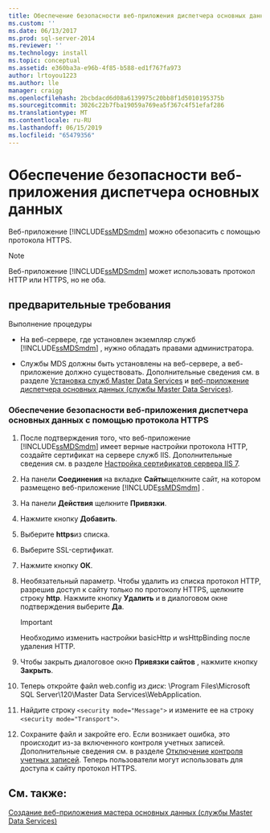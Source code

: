 ```yaml
---
title: Обеспечение безопасности веб-приложения диспетчера основных данных | Документы Майкрософт
ms.custom: ''
ms.date: 06/13/2017
ms.prod: sql-server-2014
ms.reviewer: ''
ms.technology: install
ms.topic: conceptual
ms.assetid: e360ba3a-e96b-4f85-b588-ed1f767fa973
author: lrtoyou1223
ms.author: lle
manager: craigg
ms.openlocfilehash: 2bcbdacd6d08a6139975c20bb8f1d5010195375b
ms.sourcegitcommit: 3026c22b7fba19059a769ea5f367c4f51efaf286
ms.translationtype: MT
ms.contentlocale: ru-RU
ms.lasthandoff: 06/15/2019
ms.locfileid: "65479356"
---
```

# <a name="secure-a-master-data-manager-web-application"></a>Обеспечение безопасности веб-приложения диспетчера основных данных
  Веб-приложение [!INCLUDE[ssMDSmdm](../../includes/ssmdsmdm-md.md)] можно обезопасить с помощью протокола HTTPS.  
  
> [!NOTE]  
>  Веб-приложение [!INCLUDE[ssMDSmdm](../../includes/ssmdsmdm-md.md)] может использовать протокол HTTP или HTTPS, но не оба.  
  
## <a name="prerequisites"></a>предварительные требования  
 Выполнение процедуры  
  
-   На веб-сервере, где установлен экземпляр служб [!INCLUDE[ssMDSmdm](../../includes/ssmdsmdm-md.md)] , нужно обладать правами администратора.  
  
-   Службы MDS должны быть установлены на веб-сервере, а веб-приложение должно существовать. Дополнительные сведения см. в разделе [Установка служб Master Data Services](install-master-data-services.md) и [веб-приложение диспетчера основных данных &#40;службы Master Data Services&#41;](create-a-master-data-manager-web-application-master-data-services.md).  
  
### <a name="to-secure-the-master-data-manager-web-application-with-https"></a>Обеспечение безопасности веб-приложения диспетчера основных данных с помощью протокола HTTPS  
  
1.  После подтверждения того, что веб-приложение [!INCLUDE[ssMDSmdm](../../includes/ssmdsmdm-md.md)] имеет верные настройки протокола HTTP, создайте сертификат на сервере служб IIS. Дополнительные сведения см. в разделе [Настройка сертификатов сервера IIS 7](https://technet.microsoft.com/library/cc732230\(WS.10\).aspx).  
  
2.  На панели **Соединения** на вкладке **Сайты**щелкните сайт, на котором размещено веб-приложение [!INCLUDE[ssMDSmdm](../../includes/ssmdsmdm-md.md)] .  
  
3.  На панели **Действия** щелкните **Привязки**.  
  
4.  Нажмите кнопку **Добавить**.  
  
5.  Выберите **https**из списка.  
  
6.  Выберите SSL-сертификат.  
  
7.  Нажмите кнопку **ОК**.  
  
8.  Необязательный параметр. Чтобы удалить из списка протокол HTTP, разрешив доступ к сайту только по протоколу HTTPS, щелкните строку **http**. Нажмите кнопку **Удалить** и в диалоговом окне подтверждения выберите **Да**.  
  
    > [!IMPORTANT]  
    >  Необходимо изменить настройки basicHttp и wsHttpBinding после удаления HTTP.  
  
9. Чтобы закрыть диалоговое окно **Привязки сайтов** , нажмите кнопку **Закрыть**.  
  
10. Теперь откройте файл web.config из *диск*: \Program Files\Microsoft SQL Server\120\Master Data Services\WebApplication.  
  
11. Найдите строку `<security mode="Message">` и измените ее на строку `<security mode="Transport">`.  
  
12. Сохраните файл и закройте его. Если возникает ошибка, это происходит из-за включенного контроля учетных записей. Дополнительные сведения см. в разделе [Отключение контроля учетных записей](https://technet.microsoft.com/library/cc709691\(WS.10\).aspx). Теперь пользователи могут использовать для доступа к сайту протокол HTTPS.  
  
## <a name="see-also"></a>См. также:  
 [Создание веб-приложения мастера основных данных (службы Master Data Services)](create-a-master-data-manager-web-application-master-data-services.md)  
  
  
